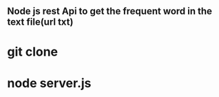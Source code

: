 ## Node js rest Api to get the frequent word in the text file(url txt)

# git clone
# node server.js